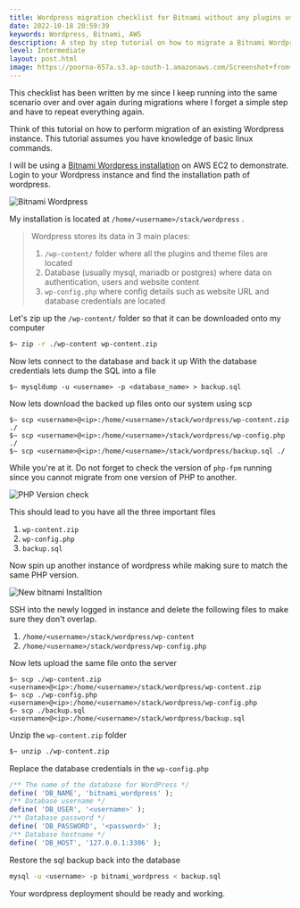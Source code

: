```yaml
---
title: Wordpress migration checklist for Bitnami without any plugins using the terminal
date: 2022-10-18 20:59:39
keywords: Wordpress, Bitnami, AWS
description: A step by step tutorial on how to migrate a Bitnami Wordpress instance.
level: Intermediate
layout: post.html
image: https://poorna-657a.s3.ap-south-1.amazonaws.com/Screenshot+from+2022-10-18+18-44-04.png
---
```


This checklist has been written by me since I keep running into the same scenario over and over again during migrations where I forget a simple step and have to repeat everything again.

Think of this tutorial on how to perform migration of an existing Wordpress instance. This tutorial assumes you have knowledge of basic linux commands.

I will be using a [Bitnami Wordpress installation](https://aws.amazon.com/marketplace/pp/prodview-bzstv3wbn5wkq?sr=0-1&ref_=beagle&applicationId=AWSMPContessa) on AWS EC2 to demonstrate.
Login to your Wordpress instance and find the installation path of wordpress.

![Bitnami Wordpress](https://poorna-657a.s3.ap-south-1.amazonaws.com/Screenshot+from+2022-10-18+18-01-15.png)

My installation is located at `/home/<username>/stack/wordpress` . 

> Wordpress stores its data in 3 main places:
> 	1. `/wp-content/` folder where all the plugins and theme files are located
> 	2. Database (usually mysql, mariadb or postgres) where data on authentication, users and website content
> 	3. `wp-config.php` where config details such as website URL and database credentials are located

Let's zip up the `/wp-content/` folder so that it can be downloaded onto my computer
```bash
$~ zip -r ./wp-content wp-content.zip
```
Now lets connect to the database and back it up
With the database credentials lets dump the SQL into a file
```shell
$~ mysqldump -u <username> -p <database_name> > backup.sql
```
Now lets download the backed up files onto our system using scp
```shell
$~ scp <username>@<ip>:/home/<username>/stack/wordpress/wp-content.zip ./
$~ scp <username>@<ip>:/home/<username>/stack/wordpress/wp-config.php ./
$~ scp <username>@<ip>:/home/<username>/stack/wordpress/backup.sql ./
```
While you're at it. Do not forget to check the version of `php-fpm` running since you cannot migrate from one version of PHP to another.

![PHP Version check](https://poorna-657a.s3.ap-south-1.amazonaws.com/Screenshot+from+2022-10-18+18-44-04.png)

This should lead to you have all the three important files
1. `wp-content.zip`
2. `wp-config.php`
3. `backup.sql`

Now spin up another instance of wordpress while making sure to match the same PHP version.

![New bitnami Installtion](https://poorna-657a.s3.ap-south-1.amazonaws.com/Screenshot+2022-10-18+at+19-02-49+AWS+Marketplace+WordPress+Certified+by+Bitnami+and+Automattic.png)

SSH into the newly logged in instance and delete the following files to make sure they don't overlap.
1. `/home/<username>/stack/wordpress/wp-content`
2. `/home/<username>/stack/wordpress/wp-config.php`

Now lets upload the same file onto the server
```shell
$~ scp ./wp-content.zip <username>@<ip>:/home/<username>/stack/wordpress/wp-content.zip
$~ scp ./wp-config.php <username>@<ip>:/home/<username>/stack/wordpress/wp-config.php
$~ scp ./backup.sql <username>@<ip>:/home/<username>/stack/wordpress/backup.sql
```

Unzip the `wp-content.zip` folder
```bash
$~ unzip ./wp-content.zip
```

Replace the database credentials in the `wp-config.php`
```php
/** The name of the database for WordPress */
define( 'DB_NAME', 'bitnami_wordpress' );
/** Database username */
define( 'DB_USER', '<username>' );
/** Database password */
define( 'DB_PASSWORD', '<password>' );
/** Database hostname */
define( 'DB_HOST', '127.0.0.1:3306' );
```

Restore the sql backup back into the database 
```bash
mysql -u <username> -p bitnami_wordpress < backup.sql
```

Your wordpress deployment should be ready and working. 